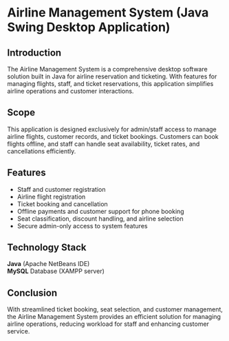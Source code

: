 # Airline Management System (Java Swing Desktop Application)  
## Introduction  
The Airline Management System is a comprehensive desktop software solution built in Java for airline reservation and ticketing. With features for managing flights, staff, and ticket reservations, this application simplifies airline operations and customer interactions.

## Scope  
This application is designed exclusively for admin/staff access to manage airline flights, customer records, and ticket bookings. Customers can book flights offline, and staff can handle seat availability, ticket rates, and cancellations efficiently.

## Features  
- Staff and customer registration
- Airline flight registration
- Ticket booking and cancellation
- Offline payments and customer support for phone booking
- Seat classification, discount handling, and airline selection
- Secure admin-only access to system features

## Technology Stack  
**Java** (Apache NetBeans IDE)  
**MySQL** Database (XAMPP server)

## Conclusion  
With streamlined ticket booking, seat selection, and customer management, the Airline Management System provides an efficient solution for managing airline operations, reducing workload for staff and enhancing customer service.
